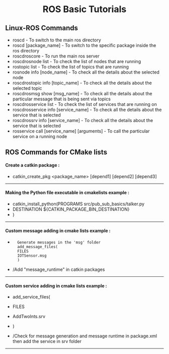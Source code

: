 # <h1 align="center"> ROS Basic Tutorials </h1>
## <h2 align="left"> Linux-ROS Commands </h2>

-   roscd - To switch to the main ros directory
-   roscd [package_name] - To switch to the specific package inside the ros directory
-   roscdroscore -  To run the main ros server
-   roscdrosnode list - To check the list of nodes that are running 
-   rostopic list - To check the list of topics that are running 
-   rosnode info [node_name] - To check all the details about the selected node
-   roscdrostopic info [topic_name] - To check all the details about the selected topic
-   roscdrosmsg show [msg_name] - To check all the details about the particular message that is being sent via topics
-   roscdrosservice list - To check the list of services that are running on
-   roscdrosservice info [service_name] - To check all the details about the service that is selected
-   roscdrossrv info [service_name] - To check all the details about the service that is selected
-   rosservice call [service_name] [arguments] - To call the particular service on a running node
## <h2 align="left"> ROS Commands for CMake lists </h2>

#### Create a catkin package :
-   catkin_create_pkg <package_name> [depend1] [depend2] [depend3] 

-----------------------------------------------------------------------------------------------------------------------------------
#### Making the Python file executable in cmakelists example :
-   catkin_install_python(PROGRAMS src/pub_sub_basics/talker.py
-   DESTINATION ${CATKIN_PACKAGE_BIN_DESTINATION}
-   )

-----------------------------------------------------------------------------------------------------------------------------------

#### Custom message adding in cmake lists example :
-       Generate messages in the 'msg' folder
        add_message_files(
        FILES
        IOTSensor.msg 
        )

-   /Add "message_runtime" in catkin packages
 
 -----------------------------------------------------------------------------------------------------------------------------------
#### Custom service adding in cmake lists example :
-   add_service_files(
-   FILES
-   AddTwoInts.srv
-   )

-   /Check for message generation and message runtime in package.xml then add the service in srv folder 

-----------------------------------------------------------------------------------------------------------------------------------
